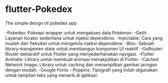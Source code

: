 # flutter-Pokedex
The simple design of pokedex app

-Pokedex: Pokeapi wrapper untuk mengakses data Pokémon.
-GetIt: Layanan locator sederhana untuk injeksi dependensi.
-Injectable: Cara yang mudah dan fleksibel untuk mengelola injeksi dependensi.
-Bloc: Sebuah library manajemen state untuk membangun komponen UI reaktif.
-GoRouter: Router deklaratif untuk Flutter yang menyederhanakan navigasi.
-Flutter Animate: Library untuk membuat animasi menakjubkan di Flutter.
-Cached Network Image: Library untuk caching dan menampilkan gambar jaringan dengan mudah.
-Google Fonts - Poppins: Tipografi yang indah digunakan untuk tampilan teks yang menarik di aplikasi.
